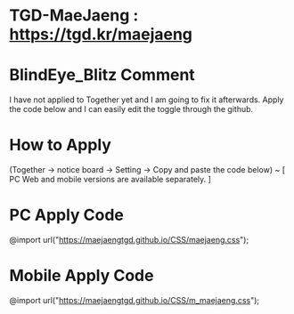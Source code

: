 # TGD-MaeJaeng : https://tgd.kr/maejaeng #
# BlindEye_Blitz Comment #

I have not applied to Together yet and I am going to fix it afterwards.
Apply the code below and I can easily edit the toggle through the github.

# How to Apply #

(Together -> notice board -> Setting -> Copy and paste the code below) ~ [ 
PC Web and mobile versions are available separately. ]

# PC Apply Code #

@import url("https://maejaengtgd.github.io/CSS/maejaeng.css");

# Mobile Apply Code #

@import url("https://maejaengtgd.github.io/CSS/m_maejaeng.css");
